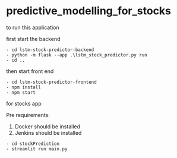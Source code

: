 # predictive_modelling_for_stocks


to run this application

first start the backend
``````
- cd lstm-stock-predictor-backend
- python -m flask --app .\lstm_stock_predictor.py run
- cd .. 
``````
then start front end
``````
- cd lstm-stock-predictor-frontend
- npm install
- npm start
``````



for stocks app

Pre requirements:
1. Docker should be installed
2. Jenkins should be installed

```
- cd stockPrediction
- streamlit run main.py 
```